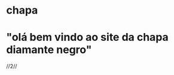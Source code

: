 # chapa
<html>
<h1>"olá bem vindo ao site da chapa diamante negro" </h1>
<buton id="botao1">
</buton>
//2//
